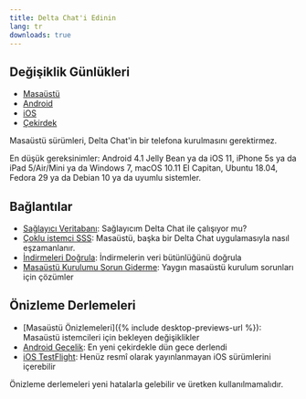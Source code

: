```yaml
---
title: Delta Chat'i Edinin
lang: tr
downloads: true
---
```


## Değişiklik Günlükleri

* [Masaüstü](https://github.com/deltachat/deltachat-desktop/blob/master/CHANGELOG.md)
* [Android](https://github.com/deltachat/deltachat-android/blob/master/CHANGELOG.md)
* [iOS](https://github.com/deltachat/deltachat-ios/blob/master/CHANGELOG.md)
* [Çekirdek](https://github.com/deltachat/deltachat-core-rust/blob/master/CHANGELOG.md)

Masaüstü sürümleri, Delta Chat'in bir telefona kurulmasını gerektirmez.

En düşük gereksinimler:
Android 4.1 Jelly Bean
ya da iOS 11, iPhone 5s ya da iPad 5/Air/Mini
ya da Windows 7, macOS 10.11 El Capitan, Ubuntu 18.04, Fedora 29 ya da Debian 10
ya da uyumlu sistemler.

## Bağlantılar

* [Sağlayıcı Veritabanı](https://providers.delta.chat/): Sağlayıcım Delta Chat ile çalışıyor mu?
* [Çoklu istemci SSS](help#multiclient): Masaüstü, başka bir Delta Chat uygulamasıyla nasıl eşzamanlanır.
* [İndirmeleri Doğrula](verify-downloads): İndirmelerin veri bütünlüğünü doğrula
* [Masaüstü Kurulumu Sorun Giderme](https://github.com/deltachat/deltachat-desktop/blob/master/docs/TROUBLESHOOTING.md): Yaygın masaüstü kurulum sorunları için çözümler

## Önizleme Derlemeleri

* [Masaüstü Önizlemeleri]({% include desktop-previews-url %}): Masaüstü istemcileri için bekleyen değişiklikler
* [Android Gecelik](https://download.delta.chat/android/nightly/): En yeni çekirdekle dün gece derlendi
* [iOS TestFlight](https://testflight.apple.com/join/uEMc1NxS): Henüz resmî olarak yayınlanmayan iOS sürümlerini içerebilir

Önizleme derlemeleri yeni hatalarla gelebilir ve üretken kullanılmamalıdır.
